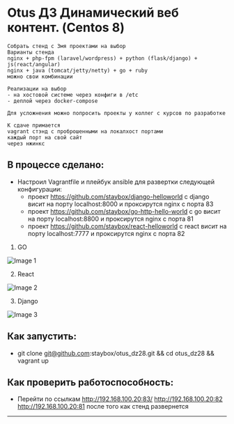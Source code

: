 # Otus ДЗ Динамический веб контент. (Centos 8)  

```
Собрать стенд с 3мя проектами на выбор
Варианты стенда
nginx + php-fpm (laravel/wordpress) + python (flask/django) + js(react/angular)
nginx + java (tomcat/jetty/netty) + go + ruby
можно свои комбинации

Реализации на выбор
- на хостовой системе через конфиги в /etc
- деплой через docker-compose

Для усложнения можно попросить проекты у коллег с курсов по разработке

К сдаче примается
vagrant стэнд с проброшенными на локалхост портами
каждый порт на свой сайт
через нжинкс
```

## В процессе сделано:
- Настроил Vagrantfile и плейбук ansible для развертки следующей конфигурации:
  * проект https://github.com/staybox/django-helloworld c django висит на порту localhost:8000 и проксирутся nginx с порта 83
  * проект https://github.com/staybox/go-http-hello-world с go висит на порту localhost:8800 и проксирутся nginx с порта 81
  * проект https://github.com/staybox/react-helloworld с react висит на порту localhost:7777 и проксирутся nginx с порта 82

1. GO

![Image 1](https://raw.githubusercontent.com/staybox/otus_dz28/master/screenshots/go.png) 

2. React

![Image 2](https://raw.githubusercontent.com/staybox/otus_dz28/master/screenshots/react.png) 

3. Django

![Image 3](https://raw.githubusercontent.com/staybox/otus_dz28/master/screenshots/django.png) 

## Как запустить:
 - git clone git@github.com:staybox/otus_dz28.git && cd otus_dz28 && vagrant up

## Как проверить работоспособность:
 - Перейти по ссылкам http://192.168.100.20:83/ http://192.168.100.20:82 http://192.168.100.20:81 после того как стенд развернется

---
